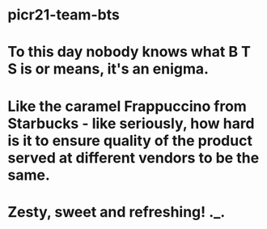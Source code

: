 # picr21-team-bts
# To this day nobody knows what B T S is or means, it's an enigma. 
# Like the caramel Frappuccino from Starbucks - like seriously, how hard is it to ensure quality of the product served at different vendors to be the same. 
# Zesty, sweet and refreshing! ._.
